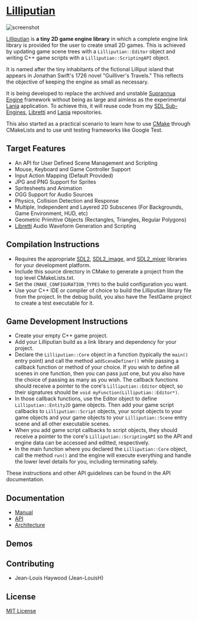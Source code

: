 # [Lilliputian](https://github.com/Jean-LouisH/Lilliputian)

![screenshot](Documentation/Images/Screenshot.gif)

[Lilliputian](https://github.com/Jean-LouisH/Lilliputian) is **a tiny 2D game engine library** in which a complete engine link library is provided for the user to create small 2D games. This is achieved by updating game scene trees with a `Lilliputian::Editor` object and writing C++ game scripts with a `Lilliputian::ScriptingAPI` object. 

It is named after the tiny inhabitants of the fictional Lilliput island that appears in Jonathan Swift's 1726 novel "Guilliver's Travels." This reflects the objective of keeping the engine as small as necessary.

It is being developed to replace the archived and unstable [Suprannua Engine](https://github.com/Jean-LouisH/SuprannuaEngine/blob/master/README.md) framework without being as large and aimless as the experimental [Lania](https://github.com/Jean-LouisH/Lania/blob/master/README.md) application. To achieve this, it will reuse code from my [SDL Sub-Engines](https://github.com/Jean-LouisH/SDLSubEngines), [Libretti](https://github.com/Jean-LouisH/Libretti/blob/master/README.md) and [Lania](https://github.com/Jean-LouisH/Lania/blob/master/README.md) repositories. 

This also started as a practical scenario to learn how to use [CMake](https://cmake.org/) through CMakeLists and to use unit testing frameworks like Google Test.

## Target Features

* An API for User Defined Scene Management and Scripting
* Mouse, Keyboard and Game Controller Support
* Input Action Mapping (Default Provided)
* JPG and PNG Support for Sprites
* Spritesheets and Animation
* OGG Support for Audio Sources
* Physics, Collision Detection and Response
* Multiple, Independent and Layered 2D Subscenes (For Backgrounds, Game Environment, HUD, etc)
* Geometric Primitive Objects (Rectangles, Triangles, Regular Polygons)
* [Libretti](https://github.com/Jean-LouisH/Libretti/blob/master/README.md) Audio Waveform Generation and Scripting

## Compilation Instructions

* Requires the appropriate [SDL2](https://www.libsdl.org/), [SDL2_image](https://www.libsdl.org/projects/SDL_image/), and  [SDL2_mixer](https://www.libsdl.org/projects/SDL_mixer/) libraries for your development platform.
* Include this source directory in CMake to generate a project from the top level CMakeLists.txt. 
* Set the `CMAKE_CONFIGURATION_TYPES` to the build configuration you want. 
* Use your C++ IDE or compiler of choice to build the Lilliputian library file from the project. In the debug build, you also have the TestGame project to create a test executable for it.

## Game Development Instructions

* Create your empty C++ game project.
* Add your Lilliputian build as a link library and dependency for your project. 
* Declare the `Lilliputian::Core` object in a function (typically the `main()` entry point) and call the method `addSceneDefiner()` while passing a callback function or method of your choice. If you wish to define all scenes in one function, then you can pass just one, but you also have the choice of passing as many as you wish. The callback functions should receive a pointer to the core's `Lilliputian::Editor` object, so their signatures should be `void myFunction(Lilliputian::Editor*)`.
* In those callback functions, use the Editor object to define `Lilliputian::Entity2D` game objects. Then add your game script callbacks to `Lilliputian::Script` objects, your script objects to your game objects and your game objects to your `Lilliputian::Scene` entry scene and all other executable scenes.
* When you add game script callbacks to script objects, they should receive a pointer to the core's `Lilliputian::ScriptingAPI` so the API and engine data can be accessed and editted, respectively.
* In the main function where you declared the `Lilliputian::Core` object, call the method `run()` and the engine will execute everything and handle the lower level details for you, including terminating safely.

These instructions and other API guidelines can be found in the API documentation.

## Documentation

* [Manual](Documentation/Manual.md)
* [API](Documentation/API.md)
* [Architecture](Documentation/Architecture.md)

## Demos

## Contributing

* Jean-Louis Haywood (Jean-LouisH)

## License

[MIT License](LICENSE)